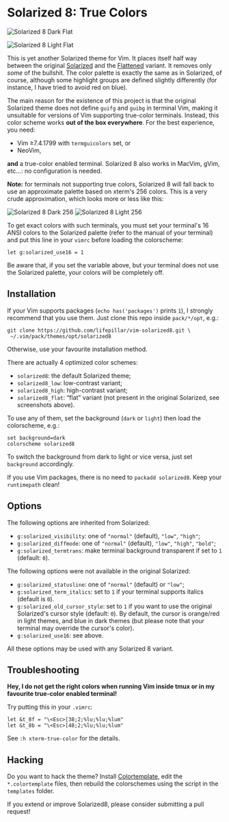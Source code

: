 # Solarized 8: True Colors

![Solarized 8 Dark Flat](https://raw.github.com/lifepillar/Resources/master/solarized8/solarized8_dark_flat.png)

![Solarized 8 Light Flat](https://raw.github.com/lifepillar/Resources/master/solarized8/solarized8_light_flat.png)

This is yet another Solarized theme for Vim. It places itself half way between
the original [Solarized](https://github.com/altercation/vim-colors-solarized)
and the [Flattened](https://github.com/romainl/flattened) variant. It
removes only *some* of the bullshit. The color palette is exactly the same as
in Solarized, of course, although some highlight groups are defined slightly
differently (for instance, I have tried to avoid red on blue).

The main reason for the existence of this project is that the original Solarized
theme does not define `guifg` and `guibg` in terminal Vim, making it unsuitable
for versions of Vim supporting true-color terminals. Instead, this color scheme
works **out of the box everywhere**. For the best experience, you need:

- Vim ≥7.4.1799 with `termguicolors` set, or
- NeoVim,

**and** a true-color enabled terminal. Solarized 8 also works in MacVim, gVim,
etc…: no configuration is needed.

**Note:** for terminals not supporting true colors, Solarized 8 will fall back
to use an approximate palette based on xterm's 256 colors. This is a very crude
approximation, which looks more or less like this:

![Solarized 8 Dark 256](https://raw.github.com/lifepillar/Resources/master/solarized8/solarized8_dark_256.png)
![Solarized 8 Light 256](https://raw.github.com/lifepillar/Resources/master/solarized8/solarized8_light_256.png)

To get exact colors with such terminals, you must set your terminal's 16 ANSI
colors to the Solarized palette (refer to the manual of your terminal) and put
this line in your `vimrc` before loading the colorscheme:

   ```vim
   let g:solarized_use16 = 1
   ```

Be aware that, if you set the variable above, but your terminal does not use the
Solarized palette, your colors will be completely off.


## Installation

If your Vim supports packages (`echo has('packages')` prints `1`), I strongly
recommend that you use them. Just clone this repo inside `pack/*/opt`, e.g.:

    git clone https://github.com/lifepillar/vim-solarized8.git \
     ~/.vim/pack/themes/opt/solarized8

Otherwise, use your favourite installation method.

There are actually 4 optimized color schemes:

- `solarized8`: the default Solarized theme;
- `solarized8_low`: low-contrast variant;
- `solarized8_high`: high-contrast variant;
- `solarized8_flat`: “flat” variant (not present in the original Solarized, see
   screenshots above).

To use any of them, set the background (`dark` or `light`) then load the
colorscheme, e.g.:

    set background=dark
    colorscheme solarized8

To switch the background from dark to light or vice versa, just set `background`
accordingly.

If you use Vim packages, there is no need to `packadd solarized8`. Keep your
`runtimepath` clean!


## Options

The following options are inherited from Solarized:

- `g:solarized_visibility`: one of `"normal"` (default), `"low"`, `"high"`;
- `g:solarized_diffmode`: one of `"normal"` (default), `"low"`, `"high"`,
  `"bold"`;
- `g:solarized_termtrans`: make terminal background transparent if set to `1`
  (default: `0`).

The following options were not available in the original Solarized:

- `g:solarized_statusline`: one of `"normal"` (default) or `"low"`;
- `g:solarized_term_italics`: set to `1` if your terminal supports italics
  (default is `0`).
- `g:solarized_old_cursor_style`: set to `1` if you want to use the original
  Solarized's cursor style (default: `0`). By default, the cursor is orange/red
  in light themes, and blue in dark themes (but please note that your terminal
  may override the cursor's color).
- `g:solarized_use16`: see above.

All these options may be used with any Solarized 8 variant.


## Troubleshooting

**Hey, I do not get the right colors when running Vim inside tmux or in my
favourite true-color enabled terminal!**

Try putting this in your `.vimrc`:

```viml
let &t_8f = "\<Esc>[38;2;%lu;%lu;%lum"
let &t_8b = "\<Esc>[48;2;%lu;%lu;%lum"
```

See `:h xterm-true-color` for the details.


## Hacking

Do you want to hack the theme? Install
[Colortemplate](https://github.com/lifepillar/vim-colortemplate), edit the
`*.colortemplate` files, then rebuild the colorschemes using the script in the
`templates` folder.

If you extend or improve Solarized8, please consider submitting a pull request!

